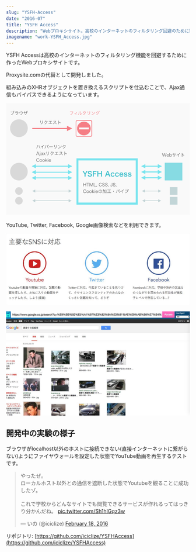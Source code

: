 ```yaml
---
slug: "YSFH-Access"
date: "2016-07"
title: "YSFH Access"
description: "Webプロキシサイト。高校のインターネットのフィルタリング回避のために製作。TwitterとかYouTubeとか見られました。"
imagename: "work-YSFH_Access.jpg"
---
```


YSFH Accessは高校のインターネットのフィルタリング機能を回避するために作ったWebプロキシサイトです。

Proxysite.comの代替として開発しました。

組み込みのXHRオブジェクトを置き換えるスクリプトを仕込むことで、Ajax通信もバイパスできるようになっています。

<p>
  <img alt="YSFH Access overview" src="../../images/work-YSFH_Access-overview.png" />
</p>

YouTube, Twitter, Facebook, Google画像検索などを利用できます。

<p>
  <img alt="YSFH Access compatibility" src="../../images/work-YSFH_Access-sns.jpg" />
</p>

<p>
  <img alt="YSFH Access Google Image Search" src="../../images/work-YSFH_Access-TNOK.jpg" />
</p>

## 開発中の実験の様子

ブラウザがlocalhost以外のホストに接続できない(直接インターネットに繋がらない)ようにファイヤウォールを設定した状態でYouTube動画を再生するテストです。

<blockquote class="twitter-tweet" data-lang="en"><p lang="ja" dir="ltr">やったぜ。<br>ローカルホスト以外との通信を遮断した状態でYoutubeを観ることに成功したゾ。<br><br>これで学校からどんなサイトでも閲覧できるサービスが作れるってはっきり分かんだね。 <a href="https://t.co/Sh1hIGqz3w">pic.twitter.com/Sh1hIGqz3w</a></p>&mdash; いの (@iciclize) <a href="https://twitter.com/iciclize/status/700346247161327617?ref_src=twsrc%5Etfw">February 18, 2016</a></blockquote>

リポジトリ: [https://github.com/iciclize/YSFHAccess](https://github.com/iciclize/YSFHAccess)
